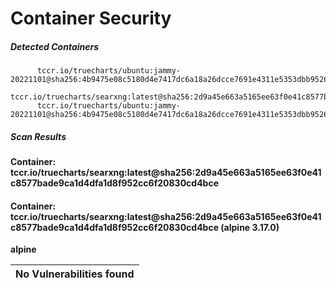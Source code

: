 # Container Security

##### Detected Containers

          tccr.io/truecharts/ubuntu:jammy-20221101@sha256:4b9475e08c5180d4e7417dc6a18a26dcce7691e4311e5353dbb952645c5ff43f
          tccr.io/truecharts/searxng:latest@sha256:2d9a45e663a5165ee63f0e41c8577bade9ca1d4dfa1d8f952cc6f20830cd4bce
          tccr.io/truecharts/ubuntu:jammy-20221101@sha256:4b9475e08c5180d4e7417dc6a18a26dcce7691e4311e5353dbb952645c5ff43f

##### Scan Results

**Container: tccr.io/truecharts/searxng:latest@sha256:2d9a45e663a5165ee63f0e41c8577bade9ca1d4dfa1d8f952cc6f20830cd4bce**

#### Container: tccr.io/truecharts/searxng:latest@sha256:2d9a45e663a5165ee63f0e41c8577bade9ca1d4dfa1d8f952cc6f20830cd4bce (alpine 3.17.0)
    

**alpine**

      
| No Vulnerabilities found         |
|:---------------------------------|

      

